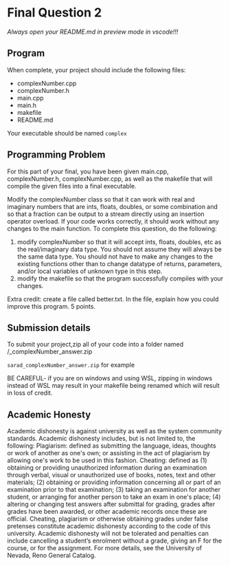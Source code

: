 # Final Question 2

_Always open your README.md in preview mode in vscode!!!_

## Program  
When complete, your project should include the following files:  
- complexNumber.cpp
- complexNumber.h
- main.cpp
- main.h
- makefile 
- README.md  


Your executable should be named ```complex```   

## Programming Problem
For this part of your final, you have been given main.cpp, complexNumber.h, complexNumber.cpp, as well as the makefile that will compile the given files into a final executable. 

Modify the complexNumber class so that it can work with real and imaginary numbers that are ints, floats, doubles, or some combination and so that a fraction can be output to a stream directly using an insertion operator overload. If your code works correctly, it should work without any changes to the main function. To complete this question, do the following:
1) modify complexNumber so that it will accept ints, floats, doubles, etc as the real/imaginary data type. You should not assume they will always be the same data type. You should not have to make any changes to the existing functions other than to change datatype of returns, parameters, and/or local variables of unknown type in this step.
2) modify the makefile so that the program successfully compiles with your changes.


Extra credit: create a file called better.txt. In the file, explain how you could improve this program. 5 points.


## Submission details
To submit your project,zip all of your code into a folder named /<netid/>_complexNumber_answer.zip

`sarad_complexNumber_answer.zip` for example

BE CAREFUL- if you are on windows and using WSL, zipping in windows instead of WSL may result in your makefile being renamed which will result in loss of credit. 

## Academic Honesty
Academic dishonesty is against university as well as the system community standards. Academic dishonesty includes, but is not limited to, the following:
Plagiarism: defined as submitting the language, ideas, thoughts or work of another as one's own; or assisting in the act of plagiarism by allowing one's work to be used in this fashion.
Cheating: defined as (1) obtaining or providing unauthorized information during an examination through verbal, visual or unauthorized use of books, notes, text and other materials; (2) obtaining or providing information concerning all or part of an examination prior to that examination; (3) taking an examination for another student, or arranging for another person to take an exam in one's place; (4) altering or changing test answers after submittal for grading, grades after grades have been awarded, or other academic records once these are official.
Cheating, plagiarism or otherwise obtaining grades under false pretenses constitute academic
dishonesty according to the code of this university. Academic dishonesty will not be tolerated and
penalties can include cancelling a student’s enrolment without a grade, giving an F for the course, or for the assignment. For more details, see the University of Nevada, Reno General Catalog.
